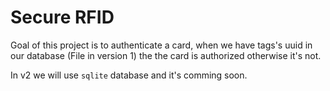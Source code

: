 # Secure RFID

Goal of this project is to authenticate a card, when we have tags's uuid in our database (File in version 1) the the card is authorized otherwise it's not.

In v2 we will use ``sqlite`` database and it's comming soon.